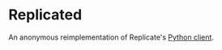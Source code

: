 
# Replicated

An anonymous reimplementation of Replicate's [Python client](https://github.com/replicate/replicate-python).
